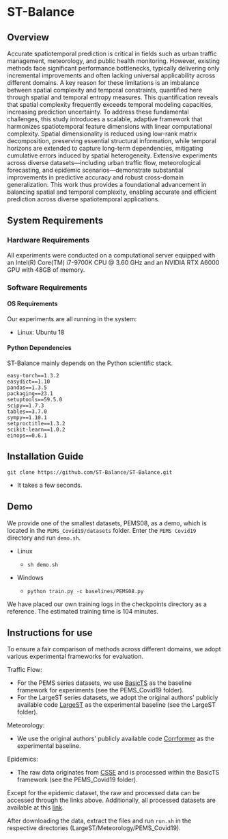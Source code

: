 #  ST-Balance
## Overview
Accurate spatiotemporal prediction is critical in fields such as urban traffic management, meteorology, and public health monitoring. However, existing methods face significant performance bottlenecks, typically delivering only incremental improvements and often lacking universal applicability across different domains. A key reason for these limitations is an imbalance between spatial complexity and temporal constraints, quantified here through spatial and temporal entropy measures. This quantification reveals that spatial complexity frequently exceeds temporal modeling capacities, increasing prediction uncertainty. To address these fundamental challenges, this study introduces a scalable, adaptive framework that harmonizes spatiotemporal feature dimensions with linear computational complexity. Spatial dimensionality is reduced using low-rank matrix decomposition, preserving essential structural information, while temporal horizons are extended to capture long-term dependencies, mitigating cumulative errors induced by spatial heterogeneity. Extensive experiments across diverse datasets—including urban traffic flow, meteorological forecasting, and epidemic scenarios—demonstrate substantial improvements in predictive accuracy and robust cross-domain generalization. This work thus provides a foundational advancement in balancing spatial and temporal complexity, enabling accurate and efficient prediction across diverse spatiotemporal applications.
## System Requirements
### Hardware Requirements
All experiments were conducted on a computational server equipped with an Intel(R) Core(TM) i7-9700K CPU @ 3.60 GHz and an NVIDIA RTX A6000 GPU with 48GB of memory. 
### Software Requirements
#### OS Requirements
Our experiments are all running in the system:
* Linux: Ubuntu 18
#### Python Dependencies
ST-Balance mainly depends on the Python scientific stack.
````
easy-torch==1.3.2
easydict==1.10
pandas==1.3.5
packaging==23.1
setuptools==59.5.0
scipy==1.7.3
tables==3.7.0
sympy==1.10.1
setproctitle==1.3.2
scikit-learn==1.0.2
einops==0.6.1
````
## Installation Guide
````
git clone https://github.com/ST-Balance/ST-Balance.git 
````
* It takes a few seconds.
## Demo

We provide one of the smallest datasets, PEMS08, as a demo, which is located in the `PEMS_Covid19/datasets` folder. Enter the `PEMS Covid19` directory and run `demo.sh`. 

* Linux

  * ````shell
    sh demo.sh
    ````

* Windows

  * ```shell
    python train.py -c baselines/PEMS08.py
    ```

    

We have placed our own training logs in the checkpoints directory as a reference. The estimated training time is 104 minutes.

## Instructions for use

To ensure a fair comparison of methods across different domains, we adopt various experimental frameworks for evaluation.

Traffic Flow:
* For the PEMS series datasets, we use [BasicTS](https://github.com/GestaltCogTeam/BasicTS) as the baseline framework for experiments (see the PEMS_Covid19 folder).
* For the LargeST series datasets, we adopt the original authors' publicly available code [LargeST](https://github.com/liuxu77/LargeST) as the experimental baseline (see the LargeST folder).

Meteorology:
* We use the original authors' publicly available code [Corrformer](https://github.com/thuml/Corrformer) as the experimental baseline.

Epidemics:
* The raw data originates from [CSSE](https://github.com/CSSEGISandData/COVID-19) and is processed within the BasicTS framework (see the PEMS_Covid19 folder).

Except for the epidemic dataset, the raw and processed data can be accessed through the links above. Additionally, all processed datasets are available at this [link](https://drive.google.com/drive/folders/11xEsQldS-MmVpq8VzIg9HEEhvCUQ7-QV).

After downloading the data, extract the files and run `run.sh` in the respective directories (LargeST/Meteorology/PEMS_Covid19).
